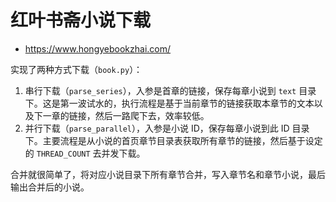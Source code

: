 # 红叶书斋小说下载

- https://www.hongyebookzhai.com/

实现了两种方式下载（`book.py`）：

1. 串行下载（`parse_series`），入参是首章的链接，保存每章小说到 `text` 目录下。这是第一波试水的，执行流程是基于当前章节的链接获取本章节的文本以及下一章的链接，然后一路爬下去，效率较低。
2. 并行下载（`parse_parallel`），入参是小说 ID，保存每章小说到此 ID 目录下。主要流程是从小说的首页章节目录表获取所有章节的链接，然后基于设定的 `THREAD_COUNT` 去并发下载。

合并就很简单了，将对应小说目录下所有章节合并，写入章节名和章节小说，最后输出合并后的小说。
